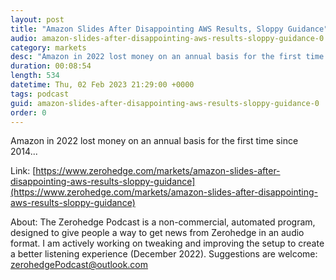 ```yaml
---
layout: post
title: "Amazon Slides After Disappointing AWS Results, Sloppy Guidance"
audio: amazon-slides-after-disappointing-aws-results-sloppy-guidance-0
category: markets
desc: "Amazon in 2022 lost money on an annual basis for the first time since 2014..."
duration: 00:08:54
length: 534
datetime: Thu, 02 Feb 2023 21:29:00 +0000
tags: podcast
guid: amazon-slides-after-disappointing-aws-results-sloppy-guidance-0
order: 0
---
```

Amazon in 2022 lost money on an annual basis for the first time since 2014...

Link: [https://www.zerohedge.com/markets/amazon-slides-after-disappointing-aws-results-sloppy-guidance](https://www.zerohedge.com/markets/amazon-slides-after-disappointing-aws-results-sloppy-guidance)

About: The Zerohedge Podcast is a non-commercial, automated program, designed to give people a way to get news from Zerohedge in an audio format.  I am actively working on tweaking and improving the setup to create a better listening experience (December 2022).  Suggestions are welcome: [zerohedgePodcast@outlook.com](mailto:zerohedgePodcast@outlook.com)